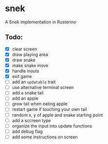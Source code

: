 # snek
A Snek implementation in Rusterino

## Todo:
- [x] clear screen
- [x] draw playing area
- [x] draw snake
- [x] make snake move
- [x] handle inouts
- [x] exit game
- [ ] add an `updatable` trait
- [ ] use alternative terminal screen
- [ ] add a snake tail
- [ ] add an apple
- [ ] grow tail when eating apple
- [ ] restart game if touching your own tail
- [ ] random x, y of apple and snake starting point
- [ ] add a sccreen type
- [ ] organize the input into update functions
- [ ] add debug flag
- [ ] add some instructions on screen
